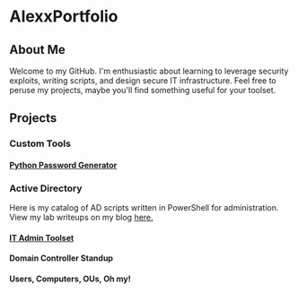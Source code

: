 # AlexxPortfolio


## About Me
Welcome to my GitHub. I'm enthusiastic about learning to leverage security exploits, writing scripts, and design secure IT infrastructure. Feel free to peruse my projects, maybe you'll find something useful for your toolset.

## Projects

### Custom Tools
#### <a href=https://github.com/technispex-codes/passman>Python Password Generator</a>

### Active Directory
Here is my catalog of AD scripts written in PowerShell for administration. View my lab writeups on my blog <a href="https://gbb.efs.mybluehost.me">here.</a>
#### <a href="https://github.com/technispex-codes/IT-Admin-Toolset/tree/main">IT Admin Toolset</a>
#### Domain Controller Standup
#### Users, Computers, OUs, Oh my!

